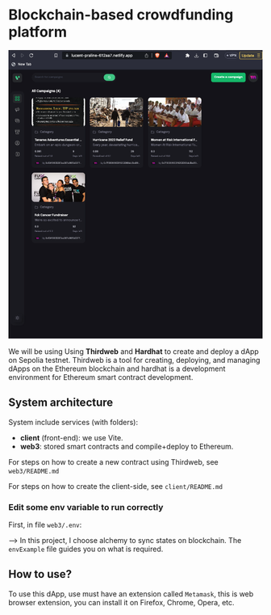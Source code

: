 # Blockchain-based crowdfunding platform

![Project Preview](./client/src/assets/ProjectPreview.png)

We will be using Using **Thirdweb** and **Hardhat** to create and deploy a dApp on Sepolia testnet. Thirdweb is a tool for creating, deploying, and managing dApps on the Ethereum blockchain and hardhat is a development environment for Ethereum smart contract development.

## System architecture

System include services (with folders):

- **client** (front-end): we use Vite.
- **web3**: stored smart contracts and compile+deploy to Ethereum.

For steps on how to create a new contract using Thirdweb, see `web3/README.md`

For steps on how to create the client-side, see `client/README.md`

### Edit some env variable to run correctly

First, in file `web3/.env`:

--> In this project, I choose alchemy to sync states on blockchain. The `envExample` file guides you on what is required.

## How to use?

To use this dApp, use must have an extension called `Metamask`, this is web browser extension, you can install it on Firefox, Chrome, Opera, etc.
